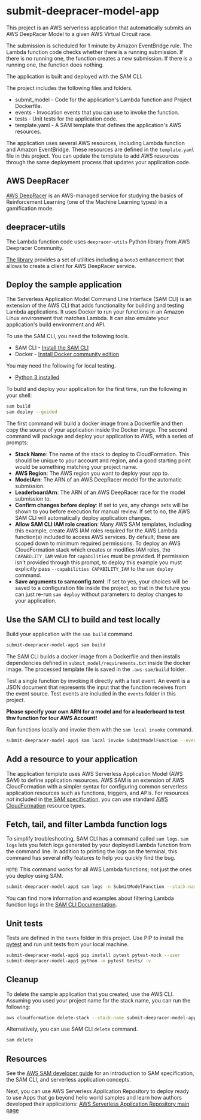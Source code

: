 # submit-deepracer-model-app

This project is an AWS serverless application that automatically submits an AWS DeepRacer Model to a given AWS Virtual Circuit race.

The submission is scheduled for 1 minute by Amazon EventBridge rule. The Lambda function code checks whether there is a running submission. If there is no running one, the function creates a new submission. If there is a running one, the function does nothing.

The application is built and deployed with the SAM CLI. 

The project includes the following files and folders.

- submit_model - Code for the application's Lambda function and Project Dockerfile.
- events - Invocation events that you can use to invoke the function.
- tests - Unit tests for the application code. 
- template.yaml - A SAM template that defines the application's AWS resources.

The application uses several AWS resources, including Lambda function and Amazon EventBridge. These resources are defined in the `template.yaml` file in this project. You can update the template to add AWS resources through the same deployment process that updates your application code.

## AWS DeepRacer

[AWS DeepRacer](https://aws.amazon.com/deepracer/) is an AWS-managed service for studying the basics of Reinforcement Learning (one of the Machine Learning types) in a gamification mode.

## deepracer-utils

The Lambda function code uses `deepracer-utils` Python library from AWS Deepracer Community.

[The library](https://github.com/aws-deepracer-community/deepracer-utils) provides a set of utilities including a `boto3` enhancement that allows to create a client for AWS DeepRacer service.

## Deploy the sample application

The Serverless Application Model Command Line Interface (SAM CLI) is an extension of the AWS CLI that adds functionality for building and testing Lambda applications. It uses Docker to run your functions in an Amazon Linux environment that matches Lambda. It can also emulate your application's build environment and API.

To use the SAM CLI, you need the following tools.

* SAM CLI - [Install the SAM CLI](https://docs.aws.amazon.com/serverless-application-model/latest/developerguide/serverless-sam-cli-install.html)
* Docker - [Install Docker community edition](https://hub.docker.com/search/?type=edition&offering=community)

You may need the following for local testing.
* [Python 3 installed](https://www.python.org/downloads/)

To build and deploy your application for the first time, run the following in your shell:

```bash
sam build
sam deploy --guided
```

The first command will build a docker image from a Dockerfile and then copy the source of your application inside the Docker image. The second command will package and deploy your application to AWS, with a series of prompts:

* **Stack Name**: The name of the stack to deploy to CloudFormation. This should be unique to your account and region, and a good starting point would be something matching your project name.
* **AWS Region**: The AWS region you want to deploy your app to.
* **ModelArn**: The ARN of an AWS DeepRacer model for the automatic submission.
* **LeaderboardArn**: The ARN of an AWS DeepRacer race for the model submission to.
* **Confirm changes before deploy**: If set to yes, any change sets will be shown to you before execution for manual review. If set to no, the AWS SAM CLI will automatically deploy application changes.
* **Allow SAM CLI IAM role creation**: Many AWS SAM templates, including this example, create AWS IAM roles required for the AWS Lambda function(s) included to access AWS services. By default, these are scoped down to minimum required permissions. To deploy an AWS CloudFormation stack which creates or modifies IAM roles, the `CAPABILITY_IAM` value for `capabilities` must be provided. If permission isn't provided through this prompt, to deploy this example you must explicitly pass `--capabilities CAPABILITY_IAM` to the `sam deploy` command.
* **Save arguments to samconfig.toml**: If set to yes, your choices will be saved to a configuration file inside the project, so that in the future you can just re-run `sam deploy` without parameters to deploy changes to your application.

## Use the SAM CLI to build and test locally

Build your application with the `sam build` command.

```bash
submit-deepracer-model-app$ sam build
```

The SAM CLI builds a docker image from a Dockerfile and then installs dependencies defined in `submit_model/requirements.txt` inside the docker image. The processed template file is saved in the `.aws-sam/build` folder.

Test a single function by invoking it directly with a test event. An event is a JSON document that represents the input that the function receives from the event source. Test events are included in the `events` folder in this project.

**Please specify your own ARN for a model and for a leaderboard to test thw function for tour AWS Account!**

Run functions locally and invoke them with the `sam local invoke` command.

```bash
submit-deepracer-model-app$ sam local invoke SubmitModelFunction --event events/event.json
```

## Add a resource to your application
The application template uses AWS Serverless Application Model (AWS SAM) to define application resources. AWS SAM is an extension of AWS CloudFormation with a simpler syntax for configuring common serverless application resources such as functions, triggers, and APIs. For resources not included in [the SAM specification](https://github.com/awslabs/serverless-application-model/blob/master/versions/2016-10-31.md), you can use standard [AWS CloudFormation](https://docs.aws.amazon.com/AWSCloudFormation/latest/UserGuide/aws-template-resource-type-ref.html) resource types.

## Fetch, tail, and filter Lambda function logs

To simplify troubleshooting, SAM CLI has a command called `sam logs`. `sam logs` lets you fetch logs generated by your deployed Lambda function from the command line. In addition to printing the logs on the terminal, this command has several nifty features to help you quickly find the bug.

`NOTE`: This command works for all AWS Lambda functions; not just the ones you deploy using SAM.

```bash
submit-deepracer-model-app$ sam logs -n SubmitModelFunction --stack-name submit-deepracer-model-app --tail
```

You can find more information and examples about filtering Lambda function logs in the [SAM CLI Documentation](https://docs.aws.amazon.com/serverless-application-model/latest/developerguide/serverless-sam-cli-logging.html).

## Unit tests

Tests are defined in the `tests` folder in this project. Use PIP to install the [pytest](https://docs.pytest.org/en/latest/) and run unit tests from your local machine.

```bash
submit-deepracer-model-app$ pip install pytest pytest-mock --user
submit-deepracer-model-app$ python -m pytest tests/ -v
```

## Cleanup

To delete the sample application that you created, use the AWS CLI. Assuming you used your project name for the stack name, you can run the following:

```bash
aws cloudformation delete-stack --stack-name submit-deepracer-model-app
```

Alternatively, you can use SAM CLI `delete` command.

```bash
sam delete
```

## Resources

See the [AWS SAM developer guide](https://docs.aws.amazon.com/serverless-application-model/latest/developerguide/what-is-sam.html) for an introduction to SAM specification, the SAM CLI, and serverless application concepts.

Next, you can use AWS Serverless Application Repository to deploy ready to use Apps that go beyond hello world samples and learn how authors developed their applications: [AWS Serverless Application Repository main page](https://aws.amazon.com/serverless/serverlessrepo/)
